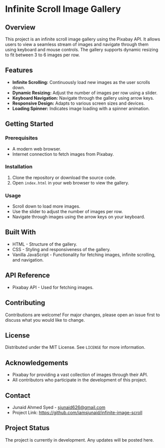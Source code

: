# Infinite Scroll Image Gallery

## Overview
This project is an infinite scroll image gallery using the Pixabay API. It allows users to view a seamless stream of images and navigate through them using keyboard and mouse controls. The gallery supports dynamic resizing to fit between 3 to 6 images per row.

## Features
- **Infinite Scrolling:** Continuously load new images as the user scrolls down.
- **Dynamic Resizing:** Adjust the number of images per row using a slider.
- **Keyboard Navigation:** Navigate through the gallery using arrow keys.
- **Responsive Design:** Adapts to various screen sizes and devices.
- **Loading Spinner:** Indicates image loading with a spinner animation.

## Getting Started

### Prerequisites
- A modern web browser.
- Internet connection to fetch images from Pixabay.

### Installation
1. Clone the repository or download the source code.
2. Open `index.html` in your web browser to view the gallery.

### Usage
- Scroll down to load more images.
- Use the slider to adjust the number of images per row.
- Navigate through images using the arrow keys on your keyboard.

## Built With
- HTML - Structure of the gallery.
- CSS - Styling and responsiveness of the gallery.
- Vanilla JavaScript - Functionality for fetching images, infinite scrolling, and navigation.

## API Reference
- Pixabay API - Used for fetching images.

## Contributing
Contributions are welcome! For major changes, please open an issue first to discuss what you would like to change.

## License
Distributed under the MIT License. See `LICENSE` for more information.

## Acknowledgements
- Pixabay for providing a vast collection of images through their API.
- All contributors who participate in the development of this project.

## Contact
- Junaid Ahmed Syed - sjunaid626@gmail.com
- Project Link: https://github.com/iamsjunaid/infinite-image-scroll

## Project Status
The project is currently in development. Any updates will be posted here.


